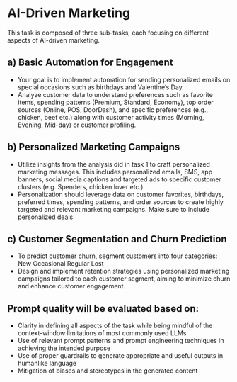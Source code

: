 # AI-Driven Marketing
This task is composed of three sub-tasks, each focusing on different aspects of AI-driven marketing.

## a) Basic Automation for Engagement
- Your goal is to implement automation for sending personalized emails on special occasions such as birthdays and Valentine’s Day.
- Analyze customer data to understand preferences such as favorite items, spending patterns (Premium, Standard, Economy), top order sources (Online, POS, DoorDash), and specific preferences (e.g., chicken, beef etc.) along with customer activity times (Morning, Evening, Mid-day) or customer profiling.

## b) Personalized Marketing Campaigns
- Utilize insights from the analysis did in task 1 to craft personalized marketing messages. This includes personalized emails, SMS, app banners, social media captions and targeted ads to specific customer clusters (e.g. Spenders, chicken lover etc.).
- Personalization should leverage data on customer favorites, birthdays, preferred times, spending patterns, and order sources to create highly targeted and relevant marketing campaigns. Make sure to include personalized deals.

## c) Customer Segmentation and Churn Prediction
- To predict customer churn, segment customers into four categories:
New
Occasional
Regular
Lost
- Design and implement retention strategies using personalized marketing campaigns tailored to each customer segment, aiming to minimize churn and enhance customer engagement.

## Prompt quality will be evaluated based on:
- Clarity in defining all aspects of the task while being mindful of the context-window limitations of most commonly used LLMs
- Use of relevant prompt patterns and prompt engineering techniques in achieving the intended purpose
- Use of proper guardrails to generate appropriate and useful outputs in humanlike language
- Mitigation of biases and stereotypes in the generated content
